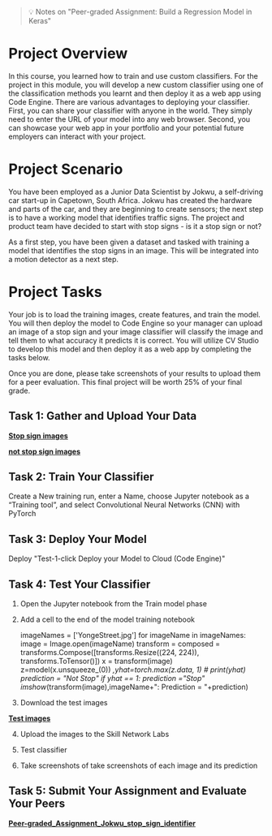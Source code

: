 > :bulb: Notes on "Peer-graded Assignment: Build a Regression Model in Keras"


# Project Overview

In this course, you learned how to train and use custom classifiers. For the project in this module, you will develop a new custom classifier using one of the classification methods you learnt and then deploy it as a web app using Code Engine. There are various advantages to deploying your classifier. First, you can share your classifier with anyone in the world. They simply need to enter the URL of your model into any web browser. Second, you can showcase your web app in your portfolio and your potential future employers can interact with your project.

# Project Scenario

You have been employed as a Junior Data Scientist by Jokwu, a self-driving car start-up in Capetown, South Africa. Jokwu has created the hardware and parts of the car, and they are beginning to create sensors; the next step is to have a working model that identifies traffic signs. The project and product team have decided to start with stop signs - is it a stop sign or not?

As a first step, you have been given a dataset and tasked with training a model that identifies the stop signs in an image. This will be integrated into a motion detector as a next step.

# Project Tasks

Your job is to load the training images, create features, and train the model. You will then deploy the model to Code Engine so your manager can upload an image of a stop sign and your image classifier will classify the image and tell them to what accuracy it predicts it is correct. You will utilize CV Studio to develop this model and then deploy it as a web app by completing the tasks below.

Once you are done, please take screenshots of your results to upload them for a peer evaluation. This final project will be worth 25% of your final grade.

## Task 1: Gather and Upload Your Data

__[Stop sign images](https://cf-courses-data.s3.us.cloud-object-storage.appdomain.cloud/IBMDeveloperSkillsNetwork-CV0101EN-Coursera/dataset/stop.zip)__

__[not stop sign images](https://cf-courses-data.s3.us.cloud-object-storage.appdomain.cloud/IBMDeveloperSkillsNetwork-CV0101EN-Coursera/dataset/not_stop.zip)__

## Task 2: Train Your Classifier

Create a New training run, enter a Name, choose Jupyter notebook as a “Training tool”, and select Convolutional Neural Networks (CNN) with PyTorch

## Task 3: Deploy Your Model

Deploy "Test-1-click Deploy your Model to Cloud (Code Engine)"

## Task 4: Test Your Classifier

1.  Open the Jupyter notebook from the Train model phase

2.  Add a cell to the end of the model training notebook

    imageNames = ['YongeStreet.jpg']
    for imageName in imageNames:
        image = Image.open(imageName)
        transform = composed = transforms.Compose([transforms.Resize((224, 224)), transforms.ToTensor()])
        x = transform(image)
        z=model(x.unsqueeze_(0))
        _,yhat=torch.max(z.data, 1)
        # print(yhat)
        prediction = "Not Stop"
        if yhat == 1:
            prediction ="Stop"
        imshow_(transform(image),imageName+": Prediction = "+prediction)

3.  Download the test images

__[Test images](https://cf-courses-data.s3.us.cloud-object-storage.appdomain.cloud/IBMDeveloperSkillsNetwork-CV0101EN-Coursera/dataset/test_set_stop_not_stop.zip)__

4.  Upload the images to the Skill Network Labs

5.  Test classifier

6.  Take screenshots of take screenshots of each image and its prediction


## Task 5: Submit Your Assignment and Evaluate Your Peers

__[Peer-graded_Assignment_Jokwu_stop_sign_identifier](https://www.coursera.org/learn/introduction-computer-vision-watson-opencv/peer/iA3EB/task-5-peer-reviewed-assignment/review/xgIkX-CSEe6owQ57HdUpLQ)__
























